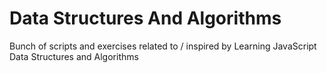 # Data Structures And Algorithms
Bunch of scripts and exercises related to / inspired by Learning JavaScript Data Structures and Algorithms
